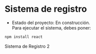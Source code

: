 <h1>Sistema de registro</h1>

- Estado del proyecto: En construcción.  
Para ejecutar el sistema, debes poner:

```bash
npm install react

```

Sistema de Registro 2
